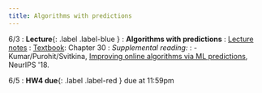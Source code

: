 ```yaml
---
title: Algorithms with predictions
---
```


6/3
: **Lecture**{: .label .label-blue }
: **Algorithms with predictions**
: [Lecture notes](https://vitercik.github.io/ml4do/assets/notes/lecture15.pdf)
: [Textbook](https://searchworks.stanford.edu/view/13773968): Chapter 30
: *Supplemental reading:*
: - Kumar/Purohit/Svitkina, [Improving online algorithms via ML predictions](https://arxiv.org/abs/2407.17712), NeurIPS '18.

6/5
: **HW4 due**{: .label .label-red } due at 11:59pm
